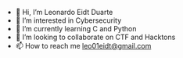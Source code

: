 - 👋 Hi, I’m Leonardo Eidt Duarte
- 👀 I’m interested in Cybersecurity 
- 🌱 I’m currently learning C and Python
- 💞️ I’m looking to collaborate on CTF and Hacktons
- 📫 How to reach me leo01eidt@gmail.com


